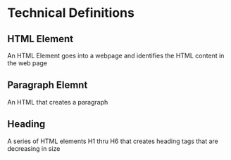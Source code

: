 # Technical Definitions

## HTML Element
An HTML Element goes into a webpage and identifies the HTML content in the web page

## Paragraph Elemnt
An HTML that creates a paragraph

## Heading
A series of HTML elements H1 thru H6 that creates heading tags that are decreasing in size

##
